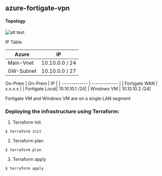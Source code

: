 ## azure-fortigate-vpn

#### Topology
![alt text](https://github.com/Dinoyan/azure-terraform/blob/main/Design.png?raw=true)

IP Table

|     Azure     |       IP      |
| ------------- | ------------- |
|   Main-Vnet   | 10.10.0.0 / 24|
|   GW-Subnet   | 10.10.0.0 / 27|

On-Prem
|     On-Prem      |       IP      |
| -------------    | ------------- |
|   Fortigate WAN  |     x.x.x.x   |
|   Fortigate Local| 10.10.10.1 /24|
|   Windows VM     | 10.10.10.2 /24|

Fortigate VM and Windows VM are on a single LAN segment

### Deploying the infrastructure using Terraform:

1. Terraform init 
```
$ terraform init
```
2. Terraform plan
```
$ terraform plan
```
3. Terraform apply
```
$ terraform apply
```


